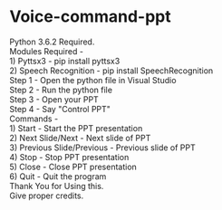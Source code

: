 # Voice-command-ppt
Python 3.6.2 Required.<br />
Modules Required - <br />
     1) Pyttsx3 - pip install pyttsx3 <br />
     2) Speech Recognition - pip install SpeechRecognition<br />
Step 1 - Open the python file in Visual Studio <br />
Step 2 - Run the python file <br />
Step 3 - Open your PPT <br />
Step 4 - Say "Control PPT" <br />
Commands -<br />
     1) Start - Start the PPT presentation <br />
     2) Next Slide/Next - Next slide of PPT <br />
     3) Previous Slide/Previous - Previous slide of PPT <br />
     4) Stop - Stop PPT presentation <br />
     5) Close - Close PPT presentation <br />
     6) Quit - Quit the program <br />
Thank You for Using this. <br />
Give proper credits. <br />

